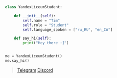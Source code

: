 ```python
class YandexLiceumStudent:

    def __init__(self):
        self.name = "Tim"
        self.role = "Student"
        self.language_spoken = ["ru_RU", "en_CA"]

    def say_hi(self):
        print("Hey there :]")


me = YandexLiceumStudent()
me.say_hi()
```


>[Telegram](https://t.me/timbrzm)
>[Discord](https://discord.com/users/618793085735927808)
